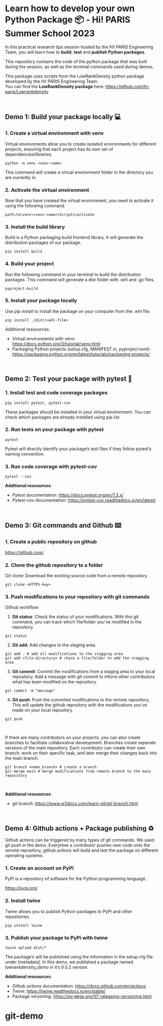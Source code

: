 # Learn how to develop your own Python Package 📦 - Hi! PARIS Summer School 2023


In this practical research tips session hosted by the Hi! PARIS Engineering Team, you will learn how
to **build**, **test** and **publish Python packages**.

This repository contains the code of the python package that was built during the session, as well as the terminal commands used during demos. <br>

This package uses scripts from the LowRankDensity python package developed by the Hi! PARIS Engineering Team. <br>
You can find the **LowRankDensity package** here: https://github.com/hi-paris/Lowrankdensity

<br>

## Demo 1: Build your package locally 💻
### 1. Create a virtual environment with venv
Virtual environments allow you to create isolated environments for different projects, ensuring that each
project has its own set of dependencies/libraries.

```
python -m venv <venv-name>
```

This command will create a virtual environment folder in the directory you are currently in.

### 2. Activate the virtual environment
Now that you have created the virtual environment, you need to activate it using the following command.
```
path\to\venv\<venv-name>\Scripts\activate
```

### 3. Install the build library
Build is a Python packaging build frontend library. It will generate the distribution packages of our
package.
```
pip install build
```

### 4. Build your project
Run the following command in your terminal to build the distribution packages. This command will
generate a dist folder with .whl and .gz files.
```
pyproject-build
```

### 5. Install your package locally
Use pip install to install the package on your computer from the .whl file.
```
pip install ./dist/<whl-file>
```

Additional ressources:
- Virtual environments with venv: https://docs.python.org/3/tutorial/venv.html
- Packaging Python projects (setup.cfg, MANIFEST.in, pyproject.toml): https://packaging.python.org/en/latest/tutorials/packaging-projects/

<br>

## Demo 2: Test your package with pytest 🧪

### 1. Install test and code coverage packages

```
pip install pytest, pytest-cov
```
These packages should be installed in your virtual environment. You can check which packages are
already installed using pip list.


### 2. Run tests on your package with pytest
```
pytest
```
Pytest will directly identify your package’s test files if they follow pytest’s naming convention.


### 3. Run code coverage with pytest-cov
```
pytest --cov
```

**Additional ressources**:
- Pytest documentation: https://docs.pytest.org/en/7.3.x/
- Pytest-cov documentation: https://pytest-cov.readthedocs.io/en/latest/

<br>

## Demo 3: Git commands and Github ⌨️
### 1. Create a public repository on github
https://github.com/


### 2. Clone the github repository to a folder
Git clone: Download the existing source code from a remote repository
```
git clone <HTTPS-key>
```

### 3. Push modifications to your repository with git commands
Github workflow:

1. **Git status**: Check the status of your modifications. With this git command, you can track which
file/folder you’ve modified in the repository.
```
git status
```

2. **Git add**: Add changes to the staging area.
```
git add . # add all modifications to the stagging area
git add <file-directory> # chose a file/folder to add the stagging area
```

3. **Git commit**: Commit the modifications from a staging area to your local repository. Add a message
with git commit to inform other contributors what has been modified on the repository.
```
git commit -m "message"
```

4. **Git push**: Push the commited modifications to the remote repository. This will update the github
repository with the modifications you’ve made on your local repository.
```
git push
```
<br>

If there are many contributors on your projects, you can also create branches to facilitate collaborative
development.
Branches create seperate versions of the main repository. Each contributor can create their own branch,
work on their specific task, and later merge their changes back into the main branch.

```
git branch <name_branch> # create a branch
git merge main # merge modifications from remote branch to the main repository
```

<br>

**Additional ressources**:
- git branch: https://www.w3docs.com/learn-git/git-branch.html

<br>

## Demo 4: Github actions + Package publishing ♻️
Github actions can be triggered by many types of git commands. We used git push in the demo.
Everytime a contributor pushes new code onto the remote repository, github actions will build and test the
package on different operating systems.

### 1. Create an account on PyPi
PyPi is a repository of software for the Python programming language.

https://pypi.org/

### 2. Install twine
Twine allows you to publish Python packages to PyPI and other repositories.
```
pip install twine
```

### 3. Publish your package to PyPi with twine
```
twine upload dist/*
```
The package’s will be published using the information in the setup.cfg file under [metadata].
In this demo, we published a package named lowrankdensity_demo in it’s 0.0.2 version.

**Additional ressources**:
- Github actions documentation: https://docs.github.com/en/actions
- Twine: https://twine.readthedocs.io/en/stable/
- Package versoning: https://py-pkgs.org/07-releasing-versioning.html
# git-demo
